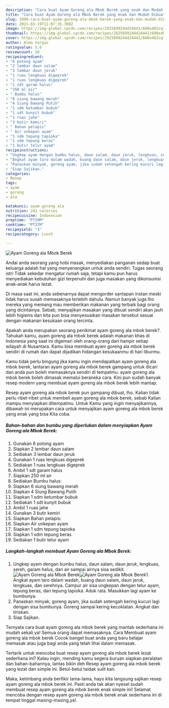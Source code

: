 ```yaml
---
description: "Cara buat Ayam Goreng ala Mbok Berek yang enak dan Mudah Dibuat"
title: "Cara buat Ayam Goreng ala Mbok Berek yang enak dan Mudah Dibuat"
slug: 1090-cara-buat-ayam-goreng-ala-mbok-berek-yang-enak-dan-mudah-dibuat
date: 2021-03-19T11:07:35.308Z
image: https://img-global.cpcdn.com/recipes/2925699244d24441/680x482cq70/ayam-goreng-ala-mbok-berek-foto-resep-utama.jpg
thumbnail: https://img-global.cpcdn.com/recipes/2925699244d24441/680x482cq70/ayam-goreng-ala-mbok-berek-foto-resep-utama.jpg
cover: https://img-global.cpcdn.com/recipes/2925699244d24441/680x482cq70/ayam-goreng-ala-mbok-berek-foto-resep-utama.jpg
author: Alma Vargas
ratingvalue: 3.6
reviewcount: 10
recipeingredient:
- "6 potong ayam"
- "2 lembar daun salam"
- "3 lembar daun jeruk"
- "1 ruas lengkuas digeprek"
- "1 ruas lengkuas digeprek"
- "1 sdt garam halus"
- "250 ml air"
- " Bumbu halus"
- "6 siung bawang merah"
- "4 Siung Bawang Putih"
- "1 sdm ketumbar bubuk"
- "1 sdt kunyit bubuk"
- "1 ruas jahe"
- "3 butir kemiri"
- " Bahan pelapis"
- " Air unkepan ayam"
- "1 sdm tepung tapioka"
- "1 sdm tepung beras"
- "1 butir telur ayam"
recipeinstructions:
- "Ungkep ayam dengan bumbu halus, daun salam, daun jeruk, lengkuas, sereh, garam halus, dan air sampai airnya sisa sedikit."
- "Angkat ayam taro dalam wadah, buang daun salam, daun jeruk, lengkuas, dan serehnya. Campur air sisa ungkepan dengan telur ayam, tepung beras, dan tepung tapioka. Aduk rata. Masukkan lagi ayam ke bumbunya."
- "Panaskan minyak, goreng ayam, jika sudah setengah kering kucuri lagi dengan sisa bumbunya. Goreng sampai kering kecoklatan. Angkat dan tiriskan."
- "Siap Sajikan."
categories:
- Resep
tags:
- ayam
- goreng
- ala

katakunci: ayam goreng ala 
nutrition: 242 calories
recipecuisine: Indonesian
preptime: "PT29M"
cooktime: "PT37M"
recipeyield: "3"
recipecategory: Lunch

---
```



![Ayam Goreng ala Mbok Berek](https://img-global.cpcdn.com/recipes/2925699244d24441/680x482cq70/ayam-goreng-ala-mbok-berek-foto-resep-utama.jpg)

Andai anda seorang yang hobi masak, menyediakan panganan sedap buat keluarga adalah hal yang menyenangkan untuk anda sendiri. Tugas seorang istri Tidak sekedar mengatur rumah saja, tetapi kamu pun harus menyediakan kebutuhan gizi terpenuhi dan juga masakan yang dikonsumsi anak-anak harus lezat.

Di masa  saat ini, anda sebenarnya dapat mengorder santapan instan meski tidak harus susah memasaknya terlebih dahulu. Namun banyak juga lho mereka yang memang mau memberikan makanan yang terbaik bagi orang yang dicintainya. Sebab, menyajikan masakan yang dibuat sendiri akan jauh lebih higienis dan kita pun bisa menyesuaikan masakan tersebut sesuai dengan makanan kesukaan orang tercinta. 



Apakah anda merupakan seorang penikmat ayam goreng ala mbok berek?. Tahukah kamu, ayam goreng ala mbok berek adalah makanan khas di Indonesia yang saat ini digemari oleh orang-orang dari hampir setiap wilayah di Nusantara. Kamu bisa membuat ayam goreng ala mbok berek sendiri di rumah dan dapat dijadikan hidangan kesukaanmu di hari liburmu.

Kamu tidak perlu bingung jika kamu ingin mendapatkan ayam goreng ala mbok berek, lantaran ayam goreng ala mbok berek gampang untuk dicari dan anda pun boleh memasaknya sendiri di tempatmu. ayam goreng ala mbok berek boleh dimasak memalui beraneka cara. Kini pun sudah banyak resep modern yang membuat ayam goreng ala mbok berek lebih mantap.

Resep ayam goreng ala mbok berek pun gampang dibuat, lho. Kalian tidak perlu ribet-ribet untuk membeli ayam goreng ala mbok berek, sebab Kalian mampu menyiapkan ditempatmu. Untuk Kamu yang ingin menyajikannya, dibawah ini merupakan cara untuk menyajikan ayam goreng ala mbok berek yang enak yang bisa Kita coba.

<!--inarticleads1-->

##### Bahan-bahan dan bumbu yang diperlukan dalam menyiapkan Ayam Goreng ala Mbok Berek:

1. Gunakan 6 potong ayam
1. Siapkan 2 lembar daun salam
1. Sediakan 3 lembar daun jeruk
1. Gunakan 1 ruas lengkuas digeprek
1. Sediakan 1 ruas lengkuas digeprek
1. Ambil 1 sdt garam halus
1. Siapkan 250 ml air
1. Sediakan  Bumbu halus:
1. Siapkan 6 siung bawang merah
1. Siapkan 4 Siung Bawang Putih
1. Siapkan 1 sdm ketumbar bubuk
1. Sediakan 1 sdt kunyit bubuk
1. Ambil 1 ruas jahe
1. Gunakan 3 butir kemiri
1. Siapkan  Bahan pelapis:
1. Siapkan  Air unkepan ayam
1. Siapkan 1 sdm tepung tapioka
1. Siapkan 1 sdm tepung beras
1. Sediakan 1 butir telur ayam




<!--inarticleads2-->

##### Langkah-langkah membuat Ayam Goreng ala Mbok Berek:

1. Ungkep ayam dengan bumbu halus, daun salam, daun jeruk, lengkuas, sereh, garam halus, dan air sampai airnya sisa sedikit.
<img src="https://img-global.cpcdn.com/steps/90549f890e121d85/160x128cq70/ayam-goreng-ala-mbok-berek-langkah-memasak-1-foto.jpg" alt="Ayam Goreng ala Mbok Berek"><img src="https://img-global.cpcdn.com/steps/645ad8ab4595de9f/160x128cq70/ayam-goreng-ala-mbok-berek-langkah-memasak-1-foto.jpg" alt="Ayam Goreng ala Mbok Berek">1. Angkat ayam taro dalam wadah, buang daun salam, daun jeruk, lengkuas, dan serehnya. Campur air sisa ungkepan dengan telur ayam, tepung beras, dan tepung tapioka. Aduk rata. Masukkan lagi ayam ke bumbunya.
1. Panaskan minyak, goreng ayam, jika sudah setengah kering kucuri lagi dengan sisa bumbunya. Goreng sampai kering kecoklatan. Angkat dan tiriskan.
1. Siap Sajikan.




Ternyata cara buat ayam goreng ala mbok berek yang mantab sederhana ini mudah sekali ya! Semua orang dapat memasaknya. Cara Membuat ayam goreng ala mbok berek Cocok banget buat anda yang baru belajar memasak atau juga bagi anda yang telah lihai dalam memasak.

Tertarik untuk mencoba buat resep ayam goreng ala mbok berek lezat sederhana ini? Kalau ingin, mending kamu segera buruan siapkan peralatan dan bahan-bahannya, lantas bikin deh Resep ayam goreng ala mbok berek yang lezat dan simple ini. Betul-betul taidak sulit kan. 

Maka, ketimbang anda berfikir lama-lama, hayo kita langsung sajikan resep ayam goreng ala mbok berek ini. Pasti anda tak akan nyesel sudah membuat resep ayam goreng ala mbok berek enak simple ini! Selamat mencoba dengan resep ayam goreng ala mbok berek enak sederhana ini di tempat tinggal masing-masing,ya!.

